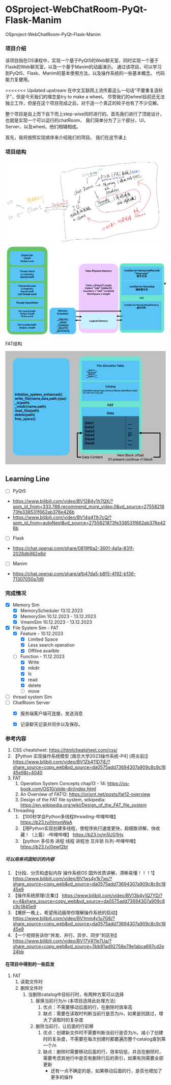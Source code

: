 # OSproject-WebChatRoom-PyQt-Flask-Manim
 OSproject-WebChatRoom-PyQt-Flask-Manim

### 项目介绍
该项目指在OS课程中，实现一个基于PyQt5的Web聊天室，同时实现一个基于Flask的Web聊天室，以及一个基于Manim的动画演示。
通过该项目，可以学习到PyQt5、Flask、Manim的基本使用方法，以及操作系统的一些基本概念。
代码能力复健用。

<<<<<<< Updated upstream
在中文互联网上流传着这么一句话“不要重复造轮子”，但是今天我们的理念是try to make a wheel。
尽管我们的wheel目前还无法独立工作，但是在这个项目完成之后，对于造一个真正的轮子也有了不少见解。

整个项目是自上而下自下而上step-wise同时进行的。首先我们进行了顶层设计，也就是实现一个可以运行的chatRoom，
我们简单分为了三个部分，UI，Server，以及wheel。他们相辅相成。

首先，我将按照实现顺序来介绍我们的项目。
我们在这节课上

### 项目结构
![img.png](img.png)
![img_1.png](img_1.png)

FAT结构

![img_3.png](img_3.png)




## Learning Line
- [ ] PyQt5
- https://www.bilibili.com/video/BV12B4y1h7QX/?spm_id_from=333.788.recommend_more_video.0&vd_source=2755821873fe338531f662ab376e426b
- https://www.bilibili.com/video/BV14g411h7cQ/?spm_id_from=autoNext&vd_source=2755821873fe338531f662ab376e426b
- [ ] Flask
- https://chat.openai.com/share/0819f6a2-3601-4a1a-831f-2028db982e8d
- [ ] Manim
- https://chat.openai.com/share/afb47da5-b8f5-4f92-b136-71307050a7d9



### 完成情况

- [x] Memory Sim
  - [x] MemoryScheduler 13.12.2023
  - [x] MemorySim 10.12.2023 - 13.12.2023
  - [x] VmemSim   10.12.2023 - 13.12.2023
- [x] File System Sim - FAT
  - [x] Feature - 10.12.2023
    - [x] Limited Space 
    - [x] Less search operation
    - [x] Offline availble
  - [ ] Function - 11.12.2023
    - [x] Write
    - [x] mkdir
    - [x] ls
    - [x] read
    - [x] delete
    - [ ] move
- [ ] thread system Sim
- [ ] ChatRoom Server
  - [X] 服务端客户端可连接，发送消息
  - [X] 记录聊天记录并同步以及保存。




### 参考内容


1. CSS cheatsheet: https://htmlcheatsheet.com/css/
2. 【Python 实现操作系统模型 [南京大学2023操作系统-P4] (蒋炎岩)】  https://www.bilibili.com/video/BV1Zb411D7jE/?share_source=copy_web&vd_source=da0575add73694307a909c8c9c1845e9&t=4040
3. FAT
    1. Operation System Concepts chap13 - 14: https://os-book.com/OS10/slide-dir/index.html
    2. An Overview of FAT12: https://oriont.net/posts/fat12-overview
    3. Design of the FAT file system, wikipedia: https://en.wikipedia.org/wiki/Design_of_the_FAT_file_system
4. Threading
   1. 【100秒学会Python多线程threading-哔哩哔哩】 https://b23.tv/HmynWaA
   2. 【用Python实现创建多线程，使程序执行速度更快，超细致讲解，快收藏！（上篇）-哔哩哔哩】 https://b23.tv/m5UG1Hx
   3. 【python 多任务 进程 线程 进程池 互斥锁 队列-哔哩哔哩】 https://b23.tv/0ewf2bt

##### 可以用来巩固知识的内容

1. 【分段、分页和虚拟内存 操作系统OS 国外优质讲解，清晰易懂！！！1】 https://www.bilibili.com/video/BV1ws4y1k7xp/?share_source=copy_web&vd_source=da0575add73694307a909c8c9c1845e9
2. 【操作系统原理(合集)】 https://www.bilibili.com/video/BV13b4y1Q7YD/?p=4&share_source=copy_web&vd_source=da0575add73694307a909c8c9c1845e9
3. 【爆肝一晚上，希望用动画带你理解操作系统的启动】 https://www.bilibili.com/video/BV1mm4y1u7G6/?share_source=copy_web&vd_source=da0575add73694307a909c8c9c1845e9
4. 【一个视频告诉你“并发、并行、异步、同步”的区别】 https://www.bilibili.com/video/BV17V411e7Ua/?share_source=copy_web&vd_source=3bb91ad92758e79e1abca697cd2e24bb



#### 在项目中得到的一些启发
1. FAT
   1. 读取文件时
   2. 删除文件时
       1. 当删除catalog中目标行时，有两种方案可以选择
           1. 替换当前行为/n (本项目选择此处理方法)
              1. 优点：不需要移动后面的行，在删除时效率高
              2. 缺点：需要在读取时判断当前行是否为/n，如果是则跳过，增大了读取时的复杂度
           2. 删除当前行，让后面的行前移
              1. 优点：创建新文件时不需要判断当前行是否为/n，减小了创建时的复杂度，不需要在每次创建时都要遍历整个catalog直到第一个/n
              2. 缺点：删除时需要移动后面的行，效率较低，并且在删除时，需要考虑其他行中是否有删除行后的索引，如果有则需要全部更新
                 - 还有一点不确定的是，如果移动后面的行，是否也增加了更多的操作